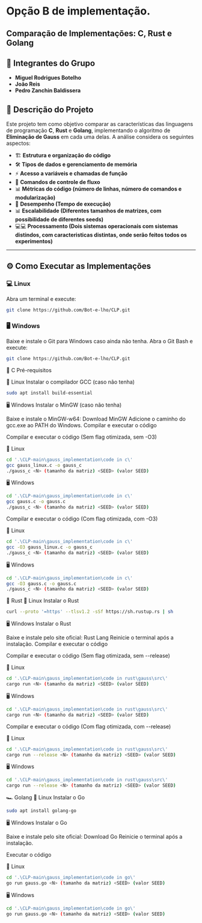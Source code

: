 # Opção B de implementação.

## Comparação de Implementações: C, Rust e Golang

## 📌 Integrantes do Grupo
- **Miguel Rodrigues Botelho**  
- **João Reis**  
- **Pedro Zanchin Baldissera**  

## 📖 Descrição do Projeto
Este projeto tem como objetivo comparar as características das linguagens de programação **C**, **Rust** e **Golang**, implementando o algoritmo de **Eliminação de Gauss** em cada uma delas. A análise considera os seguintes aspectos:

- 🏗 **Estrutura e organização do código**  
- 🛠 **Tipos de dados e gerenciamento de memória**  
- ⚡ **Acesso a variáveis e chamadas de função**  
- 🔁 **Comandos de controle de fluxo**  
- 📊 **Métricas do código (número de linhas, número de comandos e modularização)**  
- 🚀 **Desempenho (Tempo de execução)**
- 📊 **Escalabilidade (Diferentes tamanhos de matrizes, com possibilidade de diferentes seeds)**
- 💻💻 **Processamento (Dois sistemas operacionais com sistemas distindos, com caracteristicas distintas, onde serão feitos todos os experimentos)**


---

## ⚙️ Como Executar as Implementações

### 💻 **Linux**
Abra um terminal e execute:
```bash
git clone https://github.com/Bot-e-lho/CLP.git
```

### 🖥 **Windows**
Baixe e instale o Git para Windows caso ainda não tenha.
Abra o Git Bash e execute:

```bash
git clone https://github.com/Bot-e-lho/CLP.git
```

🔷 C
Pré-requisitos

🐧 Linux
Instalar o compilador GCC (caso não tenha)
```bash
sudo apt install build-essential
```
🖥 Windows
Instalar o MinGW (caso não tenha)

Baixe e instale o MinGW-w64: Download MinGW
Adicione o caminho do gcc.exe ao PATH do Windows.
Compilar e executar o código


Compilar e executar o código (Sem flag otimizada, sem -O3)

🐧 Linux
```bash
cd '.\CLP-main\gauss_implementation\code in c\'
gcc gauss_linux.c -o gauss_c
./gauss_c <N> (tamanho da matriz) <SEED> (valor SEED)
```


🖥 Windows
```bash
cd '.\CLP-main\gauss_implementation\code in c\' 
gcc gauss.c -o gauss.c
./gauss_c <N> (tamanho da matriz) <SEED> (valor SEED)
```
Compilar e executar o código (Com flag otimizada, com -O3)

🐧 Linux
```bash
cd '.\CLP-main\gauss_implementation\code in c\'
gcc -O3 gauss_linux.c -o gauss_c
./gauss_c <N> (tamanho da matriz) <SEED> (valor SEED)
```


🖥 Windows
```bash
cd '.\CLP-main\gauss_implementation\code in c\'
gcc -O3 gauss.c -o gauss.c
./gauss_c <N> (tamanho da matriz) <SEED> (valor SEED)
```

🦀 Rust
🐧 Linux
Instalar o Rust

```bash
curl --proto '=https' --tlsv1.2 -sSf https://sh.rustup.rs | sh
```
🖥 Windows
Instalar o Rust

Baixe e instale pelo site oficial: Rust Lang
Reinicie o terminal após a instalação.
Compilar e executar o código

Compilar e executar o código (Sem flag otimizada, sem --release)

🐧 Linux
```bash
cd '.\CLP-main\gauss_implementation\code in rust\gauss\src\'
cargo run <N> (tamanho da matriz) <SEED> (valor SEED)
```

🖥 Windows
```bash
cd '.\CLP-main\gauss_implementation\code in rust\gauss\src\'
cargo run <N> (tamanho da matriz) <SEED> (valor SEED)
```
Compilar e executar o código (Com flag otimizada, com --release)

🐧 Linux
```bash
cd '.\CLP-main\gauss_implementation\code in rust\gauss\src\'
cargo run --release <N> (tamanho da matriz) <SEED> (valor SEED)
```

🖥 Windows
```bash
cd '.\CLP-main\gauss_implementation\code in rust\gauss\src\'
cargo run --release <N> (tamanho da matriz) <SEED> (valor SEED)
```

🏎 Golang
🐧 Linux
Instalar o Go
```bash
sudo apt install golang-go
```
🖥 Windows
Instalar o Go

Baixe e instale pelo site oficial: Download Go
Reinicie o terminal após a instalação.

Executar o código

🐧 Linux
```bash
cd '.\CLP-main\gauss_implementation\code in go\'
go run gauss.go <N> (tamanho da matriz) <SEED> (valor SEED)
```
🖥 Windows
```bash
cd '.\CLP-main\gauss_implementation\code in go\'
go run gauss.go <N> (tamanho da matriz) <SEED> (valor SEED)
```

